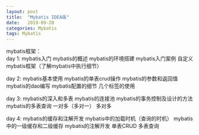 ```yaml
---
layout: post
title:  "Mybatis IDEA版"
date:   2019-09-20
categories: Mybatis
tags: Mybatis
---
```


mybatis框架： <br>
day 1:  mybatis入门 
        mybatis的概述
        mybatis的环境搭建
        mybatis入门案例
        自定义mybatis框架（了解mybatis中执行细节）

day 2: mybatis基本使用
       mybatis的单表crud操作
       mybatis的参数和返回值
       mybatis的dao编写
       mybatis配置的细节
              几个标签的使用

day 3: mybatis的深入和多表
       mybatis的连接池
       mybatis的事务控制及设计的方法
       mybatis的多表查询
                  一对多（多对一）
                  多对多
                
day 4: mybatis的缓存和注解开发
       mybatis中的加载时机（查询的时机）
       mybatis中的一级缓存和二级缓存
       mybatis的注解开发
                单表CRUD
                多表查询
